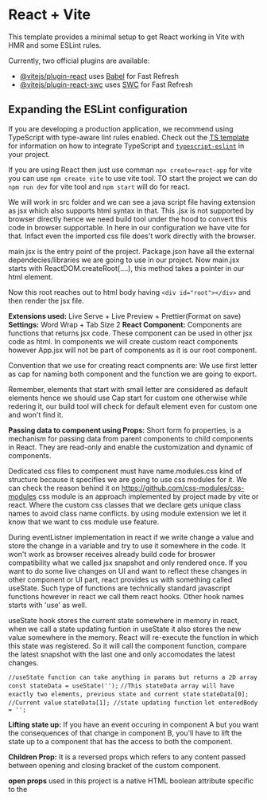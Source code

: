 # React + Vite

This template provides a minimal setup to get React working in Vite with HMR and some ESLint rules.

Currently, two official plugins are available:

- [@vitejs/plugin-react](https://github.com/vitejs/vite-plugin-react/blob/main/packages/plugin-react) uses [Babel](https://babeljs.io/) for Fast Refresh
- [@vitejs/plugin-react-swc](https://github.com/vitejs/vite-plugin-react/blob/main/packages/plugin-react-swc) uses [SWC](https://swc.rs/) for Fast Refresh

## Expanding the ESLint configuration

If you are developing a production application, we recommend using TypeScript with type-aware lint rules enabled. Check out the [TS template](https://github.com/vitejs/vite/tree/main/packages/create-vite/template-react-ts) for information on how to integrate TypeScript and [`typescript-eslint`](https://typescript-eslint.io) in your project.

If you are using React then just use comman
`npx create=react-app` for vite you can use `npm create vite` to use vite tool.
TO start the project we can do `npm run dev` for vite tool and `npm start` will do for react.

We will work in src folder and we can see a java script file having extension as jsx which also supports html syntax in that.
This .jsx is not supported by browser directly hence we need build tool under the hood to convert this code in browser supportable.
In here in our configuration we have vite for that. Infact even the imported css file does't work directly with the browser.

main.jsx is the entry point of the project. Package.json have all the external dependecies/libraries we are going to use in our project.
Now main.jsx starts with ReactDOM.createRoot(....), this method takes a pointer in our html element.

Now this root reaches out to html body having `<div id="root"></div>`
and then render the jsx file.

**Extensions used:** Live Serve + Live Preview + Prettier(Format on save) 
**Settings:** Word Wrap + Tab Size 2
**React Component:** Components are functions that returns jsx code. These component can be used in other jsx code as html.
In components we will create custom react components however App.jsx will not be part of components as it is our root component.

 Convention that we use for creating react compnents are:
We use first letter as cap for naming both component and the function we are going to export.

Remember, elements that start with small letter are considered as default elements hence we should use Cap start for custom one otherwise while redering it, our build tool will check for default element even for custom one and won't find it.

**Passing data to component using Props:** Short form fo properties, is a mechanism for passing data from parent components to child components in React. They are read-only and enable the customization and dynamic of components.

Dedicated css files to component must have name.modules.css kind of structure because it specifies we are going to use css modules for it. We can check the reason behind it on https://github.com/css-modules/css-modules
css module is an approach implemented by project made by vite or react. Where the custom css classes that we declare gets unique class names to avoid class name conflicts. by using module extension we let it know that we want to css module use feature.

During eventListner implementation in react if we write change a value and store the change in a variable and try to use it somewhere in the code. It won't work as browser receives already build code for broswer compatibility what we called jsx snapshot and only rendered once. If you want to do some live changes on UI and want to reflect these changes in other component or UI part, react provides us with something called useState. Such type of functions are technically standard javascript functions however in react we call them react hooks. Other hook names starts with 'use' as well.

useState hook stores the current state somewhere in memory in react, when we call a state updating funtion in useState it also stores the new value somewhere in the memory. React will re-execute the function in which this state was registered. So it will call the component function, compare the latest snapshot with the last one and only accomodates the latest changes.

   `//useState function can take anything in params but returns a 2D array`
   `const stateData = useState('');`
   `//This stateData array will have exactly two elements, previous state and current state`
   `stateData[0]; //Current value`
   `stateData[1]; //state updating function`
   `let enteredBody = '';`

   **Lifting state up:** If you have an event occuring in component A but you want the consequences of that change in component B, you'll have to lift the state up to a component that has the access to both the component.

   **Children Prop:** It is a reversed props which refers to any content passed between opening and closing bracket of the custom component.

   **open props** used in this project is a native HTML boolean attribute specific to the <dialog> element.
   `(property) React.DialogHTMLAttributes<HTMLDialogElement>.open?: boolean | undefined`

**App Router vs Pages Router**

Installing react icons
`npm install react-icons`

It converntion to use on with our prop name if the prop is passing function as a value.

**Did you know?**
By default if we add buttons to a from, if they are pressed, they will submit that form. This means that a submit event will be generated and send an HTTP request to the server that's serving the website. But this also means that Cancel button if not handled on our hand willalso trigger the submission.

 There is a rule like if we update state and that new state is based on that previous state value we should actually pass a function to set post. For example, an arrow function. The reason for that is, react internally doesn't execute state updating functions instantly.  But it schedules those state updates and that in case we have multiple state updates after each other, we could potentially update our state based on some old state. So using arrow function, is a way of making sure that React ensures that we get the lastest correct state for those state update even if we have multiple pending state updates.

 If we want to transform our objects into array of JSX elements one element per object. We can't out array of JSX element in our code, because it'll be rendered to the screen. We cannot array of JSX elements in our JSX code with these quarterly braces.
 We could output element of object array but that sould be pure JS objexts, not of JSX element.

 each list item must have a unique key prop is a requirement by React which ensures that React is able to ender and update lists efficiently.  If we are mapping an array to an array of JSX elements we should add a speacial key  prop to the JSX element which is a prop that must not be used in our component or accepted like a prop. It is a built -in prop supposrted by React. This prop should receive a value which is guaranteed to be uniqure for every JSX array element.